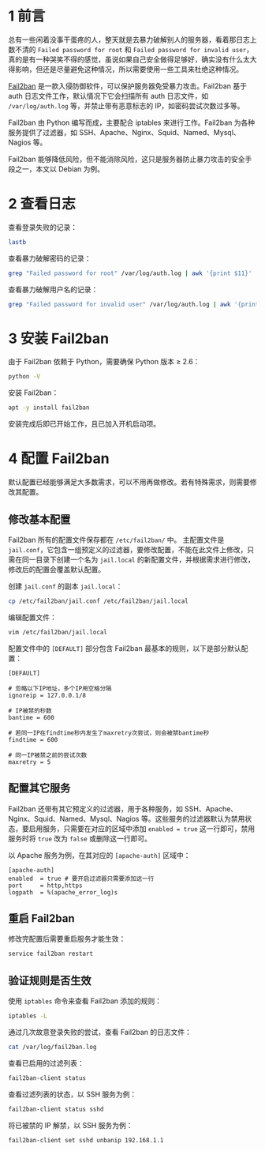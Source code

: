 # 1 前言

总有一些闲着没事干蛋疼的人，整天就是去暴力破解别人的服务器，看着那日志上数不清的 `Failed password for root` 和 `Failed password for invalid user`，真的是有一种哭笑不得的感觉，虽说如果自己安全做得足够好，确实没有什么太大得影响，但还是尽量避免这种情况，所以需要使用一些工具来杜绝这种情况。

[Fail2ban](https://github.com/fail2ban/fail2ban) 是一款入侵防御软件，可以保护服务器免受暴力攻击。Fail2ban 基于 auth 日志文件工作，默认情况下它会扫描所有 auth 日志文件，如 `/var/log/auth.log` 等，并禁止带有恶意标志的 IP，如密码尝试次数过多等。

Fail2ban 由 Python 编写而成，主要配合 iptables 来进行工作。Fail2ban 为各种服务提供了过滤器，如 SSH、Apache、Nginx、Squid、Named、Mysql、Nagios 等。

Fail2ban 能够降低风险，但不能消除风险，这只是服务器防止暴力攻击的安全手段之一，本文以 Debian 为例。

# 2 查看日志

查看登录失败的记录：

```bash
lastb
```

查看暴力破解密码的记录：

```bash
grep "Failed password for root" /var/log/auth.log | awk '{print $11}' | sort | uniq -c | sort -nr | more
```

查看暴力破解用户名的记录：

```bash
grep "Failed password for invalid user" /var/log/auth.log | awk '{print $13}' | sort | uniq -c | sort -nr | more
```

# 3 安装 Fail2ban

由于 Fail2ban 依赖于 Python，需要确保 Python 版本 ≥ 2.6：

```bash
python -V
```

安装 Fail2ban：

```bash
apt -y install fail2ban
```

安装完成后即已开始工作，且已加入开机启动项。

# 4 配置 Fail2ban

默认配置已经能够满足大多数需求，可以不用再做修改。若有特殊需求，则需要修改其配置。

## 修改基本配置

Fail2ban 所有的配置文件保存都在 `/etc/fail2ban/` 中。 主配置文件是 `jail.conf`，它包含一组预定义的过滤器，要修改配置，不能在此文件上修改，只需在同一目录下创建一个名为 `jail.local` 的新配置文件，并根据需求进行修改，修改后的配置会覆盖默认配置。

创建 `jail.conf` 的副本 `jail.local`：

```bash
cp /etc/fail2ban/jail.conf /etc/fail2ban/jail.local
```

编辑配置文件：

```bash
vim /etc/fail2ban/jail.local
```

配置文件中的 `[DEFAULT]` 部分包含 Fail2ban 最基本的规则，以下是部分默认配置：

```
[DEFAULT]

# 忽略以下IP地址，多个IP用空格分隔
ignoreip = 127.0.0.1/8

# IP被禁的秒数
bantime = 600

# 若同一IP在findtime秒内发生了maxretry次尝试，则会被禁bantime秒
findtime = 600

# 同一IP被禁之前的尝试次数
maxretry = 5
```

## 配置其它服务

Fail2ban 还带有其它预定义的过滤器，用于各种服务，如 SSH、Apache、Nginx、Squid、Named、Mysql、Nagios 等。这些服务的过滤器默认为禁用状态，要启用服务，只需要在对应的区域中添加 `enabled = true` 这一行即可，禁用服务时将 `true` 改为 `false` 或删除这一行即可。

以 Apache 服务为例，在其对应的 `[apache-auth]` 区域中：

```
[apache-auth]
enabled  = true # 要开启过滤器只需要添加这一行
port     = http,https
logpath  = %(apache_error_log)s
```

## 重启 Fail2ban

修改完配置后需要重启服务才能生效：

```bash
service fail2ban restart
```

## 验证规则是否生效

使用 `iptables` 命令来查看 Fail2ban 添加的规则：

```bash
iptables -L
```

通过几次故意登录失败的尝试，查看 Fail2ban 的日志文件：

```bash
cat /var/log/fail2ban.log
```

查看已启用的过滤列表：

```bash
fail2ban-client status
```

查看过滤列表的状态，以 SSH 服务为例：

```bash
fail2ban-client status sshd
```

将已被禁的 IP 解禁，以 SSH 服务为例：

```bash
fail2ban-client set sshd unbanip 192.168.1.1
```

